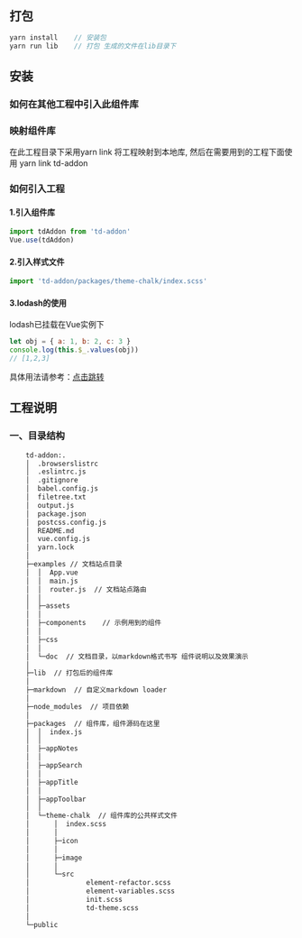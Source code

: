 ## 打包

```  js 
yarn install    // 安装包
yarn run lib    // 打包 生成的文件在lib目录下
```

## 安装


### 如何在其他工程中引入此组件库

### 映射组件库

在此工程目录下采用yarn link 将工程映射到本地库, 然后在需要用到的工程下面使用 yarn link td-addon

### 如何引入工程
#### 1.引入组件库
```js
import tdAddon from 'td-addon'
Vue.use(tdAddon)
```

#### 2.引入样式文件
```js
import 'td-addon/packages/theme-chalk/index.scss'
```

#### 3.lodash的使用
lodash已挂载在Vue实例下
```js
let obj = { a: 1, b: 2, c: 3 }
console.log(this.$_.values(obj))
// [1,2,3]
```
具体用法请参考：[点击跳转](https://www.lodashjs.com/docs/4.17.5.html)

## 工程说明

### 一、目录结构
```html
    td-addon:.
    │  .browserslistrc
    │  .eslintrc.js
    │  .gitignore
    │  babel.config.js
    │  filetree.txt
    │  output.js
    │  package.json
    │  postcss.config.js
    │  README.md
    │  vue.config.js
    │  yarn.lock
    │       
    ├─examples // 文档站点目录
    │  │  App.vue
    │  │  main.js
    │  │  router.js  // 文档站点路由
    │  │  
    │  ├─assets
    │  │      
    │  ├─components    // 示例用到的组件
    │  │      
    │  ├─css
    │  │      
    │  └─doc  // 文档目录，以markdown格式书写 组件说明以及效果演示
    │        
    ├─lib  // 打包后的组件库
    │      
    ├─markdown  // 自定义markdown loader
    │      
    ├─node_modules  // 项目依赖
    │              
    ├─packages  // 组件库，组件源码在这里
    │  │  index.js
    │  │  
    │  ├─appNotes
    │  │      
    │  ├─appSearch
    │  │      
    │  ├─appTitle
    │  │      
    │  ├─appToolbar
    │  │      
    │  └─theme-chalk  // 组件库的公共样式文件
    │      │  index.scss
    │      │  
    │      ├─icon
    │      │      
    │      ├─image
    │      │      
    │      └─src
    │              element-refactor.scss
    │              element-variables.scss
    │              init.scss
    │              td-theme.scss
    │              
    └─public           
```



